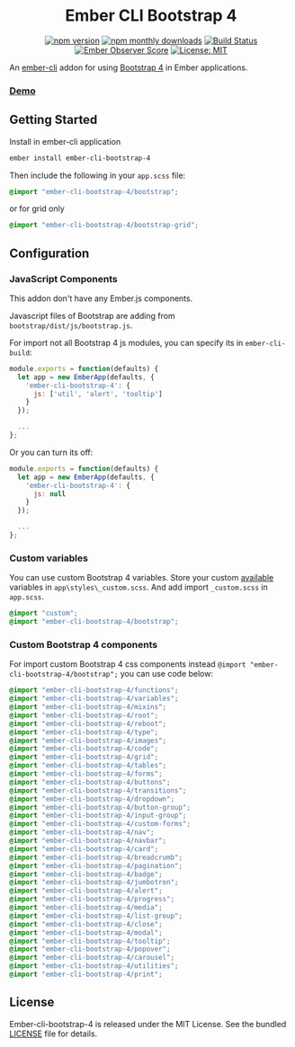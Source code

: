 <h1 align="center">Ember CLI Bootstrap 4</h1>

<p align="center">
  <a href="https://www.npmjs.com/package/ember-cli-bootstrap-4"><img src="https://img.shields.io/npm/v/ember-cli-bootstrap-4.svg?style=flat-square&colorB=44cc11" alt="npm version"></a>
  <a href="https://www.npmjs.com/package/ember-cli-bootstrap-4"><img src="https://img.shields.io/npm/dm/ember-cli-bootstrap-4.svg?style=flat-square" alt="npm monthly downloads"></a>  
  <a href="https://travis-ci.org/kaermorchen/ember-cli-bootstrap-4"><img src="https://img.shields.io/travis/kaermorchen/ember-cli-bootstrap-4.svg?style=flat-square" alt="Build Status"></a>
  <a href="https://emberobserver.com/addons/ember-cli-bootstrap-4"><img src="https://emberobserver.com/badges/ember-cli-bootstrap-4.svg" alt="Ember Observer Score"></a>
  <a href="https://opensource.org/licenses/MIT"><img src="https://img.shields.io/badge/License-MIT-blue.svg?style=flat-square" alt="License: MIT"></a>
</p>

An [ember-cli](http://www.ember-cli.com) addon for using [Bootstrap 4](http://getbootstrap.com/) in Ember applications.

### [Demo](https://kaermorchen.github.io/ember-cli-bootstrap-4/)

## Getting Started

Install in ember-cli application

```bash
ember install ember-cli-bootstrap-4
```

Then include the following in your `app.scss` file:

```scss
@import "ember-cli-bootstrap-4/bootstrap";
```

or for grid only

```scss
@import "ember-cli-bootstrap-4/bootstrap-grid";
```

## Configuration

### JavaScript Components
This addon don't have any Ember.js components.

Javascript files of Bootstrap are adding from `bootstrap/dist/js/bootstrap.js`.

For import not all Bootstrap 4 js modules, you can specify its in `ember-cli-build`:

```js
module.exports = function(defaults) {
  let app = new EmberApp(defaults, {
    'ember-cli-bootstrap-4': {
      js: ['util', 'alert', 'tooltip']
    }
  });

  ...
};
```

Or you can turn its off:
```js
module.exports = function(defaults) {
  let app = new EmberApp(defaults, {
    'ember-cli-bootstrap-4': {
      js: null
    }
  });

  ...
};
```

### Custom variables

You can use custom Bootstrap 4 variables. Store your custom [available](https://github.com/twbs/bootstrap/blob/v4-dev/scss/_variables.scss) variables in `app\styles\_custom.scss`. And add import `_custom.scss` in `app.scss`.

```scss
@import "custom";
@import "ember-cli-bootstrap-4/bootstrap";
```

### Custom Bootstrap 4 components

For import custom Bootstrap 4 css components instead `@import "ember-cli-bootstrap-4/bootstrap";` you can use code below:

```scss
@import "ember-cli-bootstrap-4/functions";
@import "ember-cli-bootstrap-4/variables";
@import "ember-cli-bootstrap-4/mixins";
@import "ember-cli-bootstrap-4/root";
@import "ember-cli-bootstrap-4/reboot";
@import "ember-cli-bootstrap-4/type";
@import "ember-cli-bootstrap-4/images";
@import "ember-cli-bootstrap-4/code";
@import "ember-cli-bootstrap-4/grid";
@import "ember-cli-bootstrap-4/tables";
@import "ember-cli-bootstrap-4/forms";
@import "ember-cli-bootstrap-4/buttons";
@import "ember-cli-bootstrap-4/transitions";
@import "ember-cli-bootstrap-4/dropdown";
@import "ember-cli-bootstrap-4/button-group";
@import "ember-cli-bootstrap-4/input-group";
@import "ember-cli-bootstrap-4/custom-forms";
@import "ember-cli-bootstrap-4/nav";
@import "ember-cli-bootstrap-4/navbar";
@import "ember-cli-bootstrap-4/card";
@import "ember-cli-bootstrap-4/breadcrumb";
@import "ember-cli-bootstrap-4/pagination";
@import "ember-cli-bootstrap-4/badge";
@import "ember-cli-bootstrap-4/jumbotron";
@import "ember-cli-bootstrap-4/alert";
@import "ember-cli-bootstrap-4/progress";
@import "ember-cli-bootstrap-4/media";
@import "ember-cli-bootstrap-4/list-group";
@import "ember-cli-bootstrap-4/close";
@import "ember-cli-bootstrap-4/modal";
@import "ember-cli-bootstrap-4/tooltip";
@import "ember-cli-bootstrap-4/popover";
@import "ember-cli-bootstrap-4/carousel";
@import "ember-cli-bootstrap-4/utilities";
@import "ember-cli-bootstrap-4/print";
```

## License
Ember-cli-bootstrap-4 is released under the MIT License. See the bundled [LICENSE](LICENSE.md) file for details.
